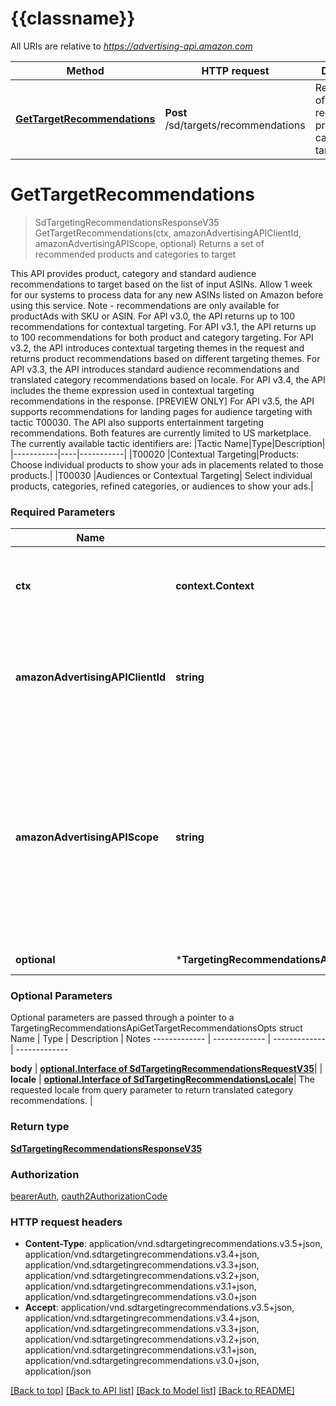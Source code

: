 # {{classname}}

All URIs are relative to *https://advertising-api.amazon.com*

Method | HTTP request | Description
------------- | ------------- | -------------
[**GetTargetRecommendations**](TargetingRecommendationsApi.md#GetTargetRecommendations) | **Post** /sd/targets/recommendations | Returns a set of recommended products and categories to target

# **GetTargetRecommendations**
> SdTargetingRecommendationsResponseV35 GetTargetRecommendations(ctx, amazonAdvertisingAPIClientId, amazonAdvertisingAPIScope, optional)
Returns a set of recommended products and categories to target

This API provides product, category and standard audience recommendations to target based on the list of input ASINs. Allow 1 week for our systems to process data for any new ASINs listed on Amazon before using this service. Note -  recommendations are only available for productAds with SKU or ASIN.  For API v3.0, the API returns up to 100 recommendations for contextual targeting.  For API v3.1, the API returns up to 100 recommendations for both product and category targeting.  For API v3.2, the API introduces contextual targeting themes in the request and returns product recommendations based on different targeting themes.  For API v3.3, the API introduces standard audience recommendations and translated category recommendations based on locale.  For API v3.4, the API includes the theme expression used in contextual targeting recommendations in the response.  [PREVIEW ONLY] For API v3.5, the API supports recommendations for landing pages for audience targeting with tactic T00030. The API also supports entertainment targeting recommendations. Both features are currently limited to US marketplace.  The currently available tactic identifiers are:  |Tactic Name|Type|Description| |-----------|----|-----------| |T00020&nbsp;|Contextual Targeting|Products: Choose individual products to show your ads in placements related to those products.| |T00030&nbsp;|Audiences or Contextual Targeting| Select individual products, categories, refined categories, or audiences to show your ads.|

### Required Parameters

Name | Type | Description  | Notes
------------- | ------------- | ------------- | -------------
 **ctx** | **context.Context** | context for authentication, logging, cancellation, deadlines, tracing, etc.
  **amazonAdvertisingAPIClientId** | **string**| The identifier of a client associated with a \&quot;Login with Amazon\&quot; account. | 
  **amazonAdvertisingAPIScope** | **string**| The identifier of a profile associated with the advertiser account. Use &#x60;GET&#x60; method on Profiles resource to list profiles associated with the access token passed in the HTTP Authorization header. | 
 **optional** | ***TargetingRecommendationsApiGetTargetRecommendationsOpts** | optional parameters | nil if no parameters

### Optional Parameters
Optional parameters are passed through a pointer to a TargetingRecommendationsApiGetTargetRecommendationsOpts struct
Name | Type | Description  | Notes
------------- | ------------- | ------------- | -------------


 **body** | [**optional.Interface of SdTargetingRecommendationsRequestV35**](SdTargetingRecommendationsRequestV35.md)|  | 
 **locale** | [**optional.Interface of SdTargetingRecommendationsLocale**](.md)| The requested locale from query parameter to return translated category recommendations. | 

### Return type

[**SdTargetingRecommendationsResponseV35**](SDTargetingRecommendationsResponseV35.md)

### Authorization

[bearerAuth](../README.md#bearerAuth), [oauth2AuthorizationCode](../README.md#oauth2AuthorizationCode)

### HTTP request headers

 - **Content-Type**: application/vnd.sdtargetingrecommendations.v3.5+json, application/vnd.sdtargetingrecommendations.v3.4+json, application/vnd.sdtargetingrecommendations.v3.3+json, application/vnd.sdtargetingrecommendations.v3.2+json, application/vnd.sdtargetingrecommendations.v3.1+json, application/vnd.sdtargetingrecommendations.v3.0+json
 - **Accept**: application/vnd.sdtargetingrecommendations.v3.5+json, application/vnd.sdtargetingrecommendations.v3.4+json, application/vnd.sdtargetingrecommendations.v3.3+json, application/vnd.sdtargetingrecommendations.v3.2+json, application/vnd.sdtargetingrecommendations.v3.1+json, application/vnd.sdtargetingrecommendations.v3.0+json, application/json

[[Back to top]](#) [[Back to API list]](../README.md#documentation-for-api-endpoints) [[Back to Model list]](../README.md#documentation-for-models) [[Back to README]](../README.md)

